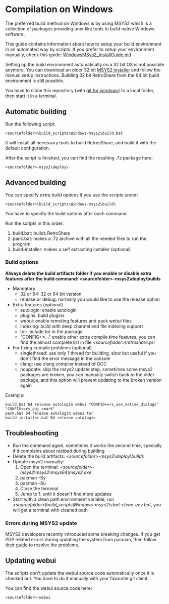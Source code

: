 # Compilation on Windows

The preferred build method on Windows is by using MSYS2 which is a collection
of packages providing unix-like tools to build native Windows software.

This guide contains information about how to setup your build environment in an automated way by scripts.
If you prefer to setup your environment manually, check this guide: 
[WindowsMSys2_InstallGuide.md](WindowsMSys2_InstallGuide.md)

Setting up the build environment automatically on a 32 bit OS is not possible anymore. 
You can download an older 32 bit [MSYS2 installer](https://sourceforge.net/projects/msys2/files/Base/i686/msys2-base-i686-20180531.tar.xz/download) and follow the manual setup instructions.
Building 32 bit RetroShare from the 64 bit build environment is still possible.

You have to clone this repository (with [git for windows](https://gitforwindows.org/)) to a local folder, then start it in a terminal.


## Automatic building

Run the following script:

    <sourcefolder>\build_scripts\Windows-msys2\build.bat

It will install all necessary tools to build RetrosShare, and build it with the default configuration.

After the script is finished, you can find the resulting .7z package here:

    <sourcefolder>-msys2\deploy\

## Advanced building

You can specify extra build options if you use the scripts under:

    <sourcefolder>\build_scripts\Windows-msys2\build\

You have to specify the build options after each command.

Run the scripts in this order:
1. build.bat: builds RetroShare
2. pack.bat: makes a .7z archive with all the needed files to run the program
3. build-installer: makes a self extracting installer (optional)

### Build options

**Always delete the build artifacts folder if you enable or disable extra features after the build command: &lt;sourcefolder&gt;-msys2\deploy\builds**

* Mandatory
  * 32 or 64: 32 or 64 bit version
  * release or debug:   normally you would like to use the release option
* Extra features (optional)
  * autologin:          enable autologin
  * plugins:            build plugins
  * webui:              enable remoting features and pack webui files
  * indexing:           build with deep channel and file indexing support
  * tor:                include tor in the package
  * "CONFIG+=..."       enable other extra compile time features, you can find the almost complete list in file *&lt;sourcefolder&gt;\retroshare.pri*
* For fixing compile problems (optional)
  * singlethread:       use only 1 thread for building, slow but useful if you don't find the error message in the console
  * clang:              use clang compiler instead of GCC
  * noupdate:           skip the msys2 update step, sometimes some msys2 packages are broken, you can manually switch back to the older package, and this option will prevent updating to the broken version again

Example:

```batch
build.bat 64 release autologin webui "CONFIG+=rs_use_native_dialogs" "CONFIG+=rs_gui_cmark"
pack.bat 64 release autologin webui tor
build-installer.bat 64 release autologin
```

## Troubleshooting
* Run the command again, sometimes it works the second time, specially if it complains about *restbed* during building
* Delete the build artifacts: *&lt;sourcefolder&gt;-msys2\deploy\builds*
* Update msys2 manually:
  1. Open the terminal: *&lt;sourcefolder&gt;-msys2\msys2\msys64\msys2.exe*
  2. pacman -Sy
  3. pacman -Su
  4. Close the terminal
  5. Jump to 1. until it doesn't find more updates
* Start with a clean path environment variable, run *&lt;sourcefolder&gt;\build_scripts\Windows-msys2\start-clean-env.bat*, you will get a terminal with cleaned path

### Errors during MSYS2 update
MSYS2 developers recently introduced some breaking changes.
If you get PGP related errors during updating the system from pacman, then follow [their guide](https://www.msys2.org/news/#2020-06-29-new-packagers) to resolve the problems.

## Updating webui

The scripts don't update the webui source code automatically once it is checked out.
You have to do it manually with your favourite git client.

You can find the webui source code here:

    <sourcefolder>-webui
